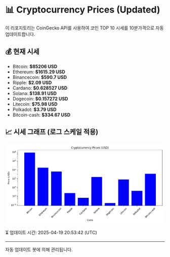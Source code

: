 
# 📊 Cryptocurrency Prices (Updated)

이 리포지토리는 CoinGecko API를 사용하여 코인 TOP 10 시세를 10분가격으로 자동 업데이트합니다.

## 💰 현재 시세
- Bitcoin: **$85206 USD**
- Ethereum: **$1615.29 USD**
- Binancecoin: **$590.7 USD**
- Ripple: **$2.09 USD**
- Cardano: **$0.628527 USD**
- Solana: **$138.91 USD**
- Dogecoin: **$0.157272 USD**
- Litecoin: **$75.98 USD**
- Polkadot: **$3.79 USD**
- Bitcoin-cash: **$334.67 USD**

## 📈 시세 그래프 (로그 스케일 적용)
![Crypto Prices](crypto_prices.png)

⏳ 업데이트 시간: 2025-04-19 20:53:42 (UTC)

---
자동 업데이트 봇에 의해 관리됩니다.
